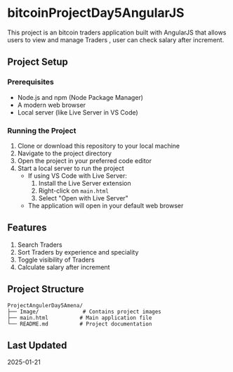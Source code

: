 # bitcoinProjectDay5AngularJS

This project is an bitcoin traders application built with AngularJS that allows users to view and manage Traders , user can check salary after increment.

## Project Setup

### Prerequisites
- Node.js and npm (Node Package Manager)
- A modern web browser
- Local server (like Live Server in VS Code)

### Running the Project
1. Clone or download this repository to your local machine
2. Navigate to the project directory
3. Open the project in your preferred code editor
4. Start a local server to run the project
   - If using VS Code with Live Server:
     1. Install the Live Server extension
     2. Right-click on `main.html`
     3. Select "Open with Live Server"
   - The application will open in your default web browser

## Features
1. Search Traders
2. Sort Traders by experience and speciality
3. Toggle visibility of Traders
4. Calculate salary after increment


## Project Structure
```
ProjectAngulerDay5Amena/
├── Image/              # Contains project images
├── main.html          # Main application file
└── README.md          # Project documentation
```

## Last Updated
2025-01-21
